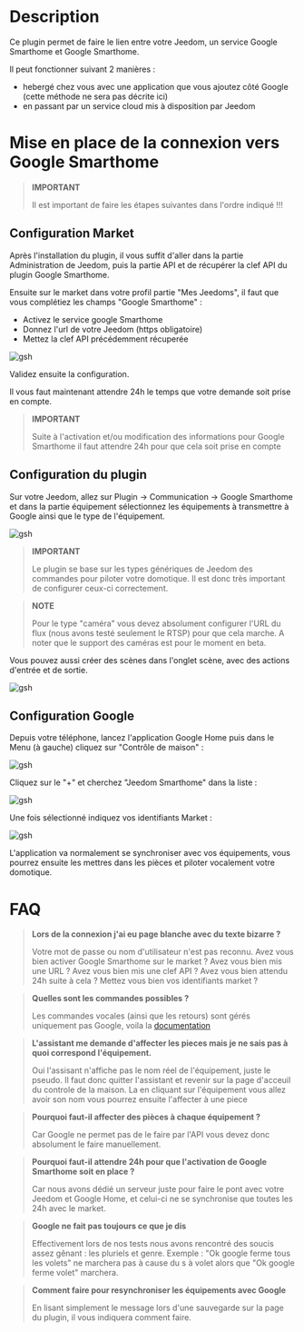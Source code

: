 # Description

Ce plugin permet de faire le lien entre votre Jeedom, un service Google Smarthome et Google Smarthome.

Il peut fonctionner suivant 2 manières : 

- hebergé chez vous avec une application que vous ajoutez côté Google (cette méthode ne sera pas décrite ici)
- en passant par un service cloud mis à disposition par Jeedom

# Mise en place de la connexion vers Google Smarthome

> **IMPORTANT**
>
> Il est important de faire les étapes suivantes dans l'ordre indiqué !!!

## Configuration Market

Après l'installation du plugin, il vous suffit d'aller dans la partie Administration de Jeedom, puis la partie API et de récupérer la clef API du plugin Google Smarthome.

Ensuite sur le market dans votre profil partie "Mes Jeedoms", il faut que vous complétiez les champs "Google Smarthome" : 

- Activez le service google Smarthome
- Donnez l'url de votre Jeedom (https obligatoire)
- Mettez la clef API précédemment récuperée

![gsh](../images/gsh1.png)

Validez ensuite la configuration. 

Il vous faut maintenant attendre 24h le temps que votre demande soit prise en compte.

> **IMPORTANT**
>
> Suite à l'activation et/ou modification des informations pour Google Smarthome il faut attendre 24h pour que cela soit prise en compte

## Configuration du plugin

Sur votre Jeedom, allez sur Plugin -> Communication -> Google Smarthome et dans la partie équipement sélectionnez les équipements à transmettre à Google ainsi que le type de l'équipement.

![gsh](../images/gsh2.png)

> **IMPORTANT**
>
> Le plugin se base sur les types génériques de Jeedom des commandes pour piloter votre domotique. Il est donc très important de configurer ceux-ci correctement.

> **NOTE**
>
> Pour le type "caméra" vous devez absolument configurer l'URL du flux (nous avons testé seulement le RTSP) pour que cela marche.
> A noter que le support des caméras est pour le moment en beta.

Vous pouvez aussi créer des scènes dans l'onglet scène, avec des actions d'entrée et de sortie.

![gsh](../images/gsh3.png)

## Configuration Google

Depuis votre téléphone, lancez l'application Google Home puis dans le Menu (à gauche) cliquez sur "Contrôle de maison" :

![gsh](../images/gsh4.png)

Cliquez sur le "+" et cherchez "Jeedom Smarthome" dans la liste :

![gsh](../images/gsh5.png)

Une fois sélectionné indiquez vos identifiants Market :

![gsh](../images/gsh6.png)

L'application va normalement se synchroniser avec vos équipements, vous pourrez ensuite les mettres dans les pièces et piloter vocalement votre domotique.

# FAQ

>**Lors de la connexion j'ai eu page blanche avec du texte bizarre ?**
>
>Votre mot de passe ou nom d'utilisateur n'est pas reconnu. Avez vous bien activer Google Smarthome sur le market ? Avez vous bien mis une URL ? Avez vous bien mis une clef API ? Avez vous bien attendu 24h suite à cela ? Mettez vous bien vos identifiants market ?

>**Quelles sont les commandes possibles ?**
>
>Les commandes vocales (ainsi que les retours) sont gérés uniquement pas Google, voila la [documentation](https://support.google.com/googlehome/answer/7073578?hl=fr)

>**L'assistant me demande d'affecter les pieces mais je ne sais pas à quoi correspond l'équipement.**
>
>Oui l'assisant n'affiche pas le nom réel de l'équipement, juste le pseudo. Il faut donc quitter l'assistant et revenir sur la page d'acceuil du controle de la maison. La en cliquant sur l'équipement vous allez avoir son nom vous pourrez ensuite l'affecter à une piece

>**Pourquoi faut-il affecter des pièces à chaque équipement ?**
>
>Car Google ne permet pas de le faire par l'API vous devez donc absolument le faire manuellement.

>**Pourquoi faut-il attendre 24h pour que l'activation de Google Smarthome soit en place ?**
>
>Car nous avons dédié un serveur juste pour faire le pont avec votre Jeedom et Google Home, et celui-ci ne se synchronise que toutes les 24h avec le market.

>**Google ne fait pas toujours ce que je dis**
>
> Effectivement lors de nos tests nous avons rencontré des soucis assez gênant : les pluriels et genre.
> Exemple : "Ok google ferme tous les volets" ne marchera pas à cause du s à volet alors que "Ok google ferme volet" marchera.

>**Comment faire pour resynchroniser les équipements avec Google**
>
> En lisant simplement le message lors d'une sauvegarde sur la page du plugin, il vous indiquera comment faire.